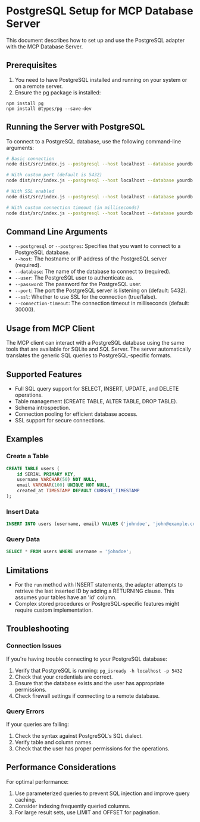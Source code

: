 # PostgreSQL Setup for MCP Database Server

This document describes how to set up and use the PostgreSQL adapter with the MCP Database Server.

## Prerequisites

1. You need to have PostgreSQL installed and running on your system or on a remote server.
2. Ensure the pg package is installed:

```
npm install pg
npm install @types/pg --save-dev
```

## Running the Server with PostgreSQL

To connect to a PostgreSQL database, use the following command-line arguments:

```bash
# Basic connection
node dist/src/index.js --postgresql --host localhost --database yourdb --user postgres --password yourpassword

# With custom port (default is 5432)
node dist/src/index.js --postgresql --host localhost --database yourdb --user postgres --password yourpassword --port 5433

# With SSL enabled
node dist/src/index.js --postgresql --host localhost --database yourdb --user postgres --password yourpassword --ssl true

# With custom connection timeout (in milliseconds)
node dist/src/index.js --postgresql --host localhost --database yourdb --user postgres --password yourpassword --connection-timeout 60000
```

## Command Line Arguments

- `--postgresql` or `--postgres`: Specifies that you want to connect to a PostgreSQL database.
- `--host`: The hostname or IP address of the PostgreSQL server (required).
- `--database`: The name of the database to connect to (required).
- `--user`: The PostgreSQL user to authenticate as.
- `--password`: The password for the PostgreSQL user.
- `--port`: The port the PostgreSQL server is listening on (default: 5432).
- `--ssl`: Whether to use SSL for the connection (true/false).
- `--connection-timeout`: The connection timeout in milliseconds (default: 30000).

## Usage from MCP Client

The MCP client can interact with a PostgreSQL database using the same tools that are available for SQLite and SQL Server. The server automatically translates the generic SQL queries to PostgreSQL-specific formats.

## Supported Features

- Full SQL query support for SELECT, INSERT, UPDATE, and DELETE operations.
- Table management (CREATE TABLE, ALTER TABLE, DROP TABLE).
- Schema introspection.
- Connection pooling for efficient database access.
- SSL support for secure connections.

## Examples

### Create a Table

```sql
CREATE TABLE users (
    id SERIAL PRIMARY KEY,
    username VARCHAR(50) NOT NULL,
    email VARCHAR(100) UNIQUE NOT NULL,
    created_at TIMESTAMP DEFAULT CURRENT_TIMESTAMP
);
```

### Insert Data

```sql
INSERT INTO users (username, email) VALUES ('johndoe', 'john@example.com');
```

### Query Data

```sql
SELECT * FROM users WHERE username = 'johndoe';
```

## Limitations

- For the `run` method with INSERT statements, the adapter attempts to retrieve the last inserted ID by adding a RETURNING clause. This assumes your tables have an 'id' column.
- Complex stored procedures or PostgreSQL-specific features might require custom implementation.

## Troubleshooting

### Connection Issues

If you're having trouble connecting to your PostgreSQL database:

1. Verify that PostgreSQL is running: `pg_isready -h localhost -p 5432`
2. Check that your credentials are correct.
3. Ensure that the database exists and the user has appropriate permissions.
4. Check firewall settings if connecting to a remote database.

### Query Errors

If your queries are failing:

1. Check the syntax against PostgreSQL's SQL dialect.
2. Verify table and column names.
3. Check that the user has proper permissions for the operations.

## Performance Considerations

For optimal performance:

1. Use parameterized queries to prevent SQL injection and improve query caching.
2. Consider indexing frequently queried columns.
3. For large result sets, use LIMIT and OFFSET for pagination. 